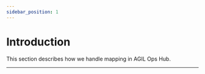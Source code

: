 ```yaml
---
sidebar_position: 1
---
```


# Introduction

This section describes how we handle mapping in AGIL Ops Hub.

---
